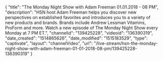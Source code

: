{
    "title": "The Monday Night Show with Adam Freeman 01.01.2018 - 08 PM",
    "description": "HSN host Adam Freeman helps you discover new perspectives on established favorites and introduces you to a variety of new products and brands. Brands include Andrew Lessman Vitamins, ProForm and more. Watch a new episode of The Monday Night Show every Monday at 7 PM ET.",
    "channelid": "139425228",
    "videoid": "136390319",
    "date_created": "1514865626",
    "date_modified": "1515183529",
    "type": "captivate",
    "layout": "channelVideo",
    "url": "\/live-stream\/hsn-the-monday-night-show-with-adam-freeman-01-01-2018-08-pm\/139425228-136390319"
}